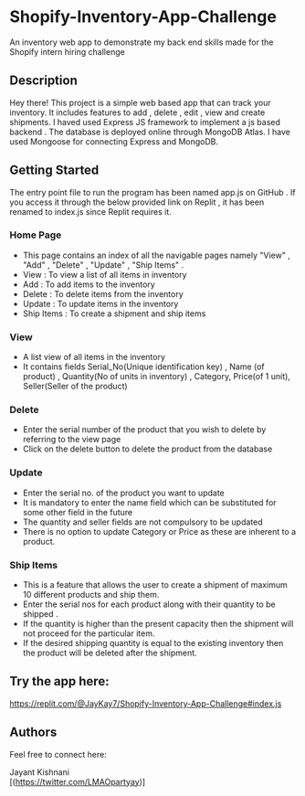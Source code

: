 # Shopify-Inventory-App-Challenge
An inventory web app to demonstrate my back end skills made for the Shopify intern hiring challenge

## Description

Hey there! This project is a simple web based app that can track your inventory. It includes features to add , delete , edit , view and create shipments. 
I haved used Express JS framework to implement a js based backend . The database is deployed online through MongoDB Atlas. I have used Mongoose for connecting Express and MongoDB. 

## Getting Started
The entry point file to run the program has been named app.js on GitHub . If you access it through the below provided link on Replit , it has been renamed to index.js since Replit requires it.

### Home Page

* This page contains an index of all the navigable pages namely "View" , "Add" , "Delete" , "Update" , "Ship Items" .
* View : To view a list of all items in inventory
* Add : To add items to the inventory
* Delete : To delete items from the inventory
* Update : To update items in the inventory
* Ship Items : To create a shipment and ship items 

### View

* A list view of all items in the inventory
* It contains fields Serial_No(Unique identification key) , Name (of product) , Quantity(No of units in inventory) , Category, Price(of 1 unit), Seller(Seller of the product)

### Delete

* Enter the serial number of the product that you wish to delete by referring to the view page
* Click on the delete button to delete the product from the database

### Update 

* Enter the serial no. of the product you want to update
* It is mandatory to enter the name field which can be substituted for some other field in the future
* The quantity and seller fields are not compulsory to be updated
* There is no option to update Category or Price as these are inherent to a product. 

### Ship Items

* This is a feature that allows the user to create a shipment of maximum 10 different products and ship them. 
* Enter the serial nos for each product along with their quantity to be shipped . 
* If the quantity is higher than the present capacity then the shipment will not proceed for the particular item.
* If the desired shipping quantity is equal to the existing inventory then the product will be deleted after the shipment.

## Try the app here:
https://replit.com/@JayKay7/Shopify-Inventory-App-Challenge#index.js

## Authors

Feel free to connect here:

Jayant Kishnani   
[(https://twitter.com/LMAOpartyay)]
